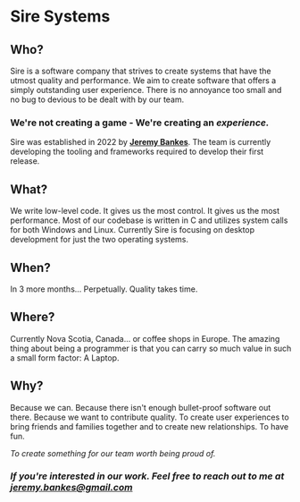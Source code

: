 # **Sire Systems**

## **Who?**

Sire is a software company that strives to create systems that have the utmost quality and performance. We aim to create software that offers a simply outstanding user experience. There is no annoyance too small and no bug to devious to be dealt with by our team.

### **We're not creating a game - We're creating an** ***experience.***

Sire was established in 2022 by [**Jeremy Bankes**](https://jeremybankes.com). The team is currently developing the tooling and frameworks required to develop their first release.

## **What?**

We write low-level code. It gives us the most control. It gives us the most performance. Most of our codebase is written in C and utilizes system calls for both Windows and Linux. Currently Sire is focusing on desktop development for just the two operating systems.

## **When?**

In 3 more months... Perpetually. Quality takes time.

## **Where?**

Currently Nova Scotia, Canada... or coffee shops in Europe. The amazing thing about being a programmer is that you can carry so much value in such a small form factor: A Laptop.

## **Why?**

Because we can. Because there isn't enough bullet-proof software out there. Because we want to contribute quality. To create user experiences to bring friends and families together and to create new relationships. To have fun.

*To create something for our team worth being proud of.*

### *If you're interested in our work. Feel free to reach out to me at jeremy.bankes@gmail.com*
